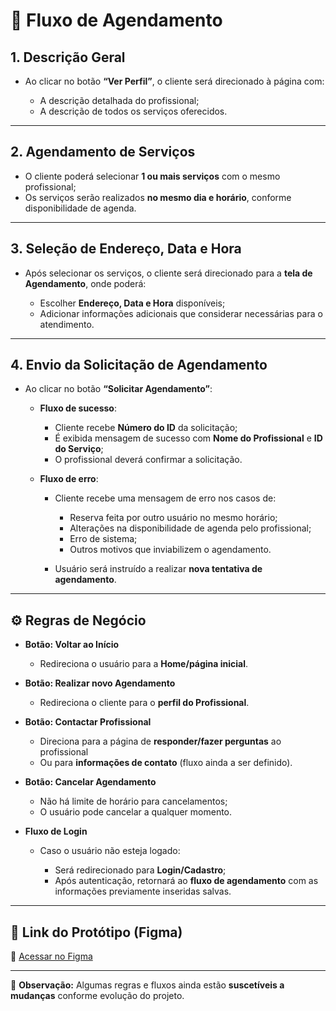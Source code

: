 # 📌 Fluxo de Agendamento

## 1. Descrição Geral

* Ao clicar no botão **“Ver Perfil”**, o cliente será direcionado à página com:

  * A descrição detalhada do profissional;
  * A descrição de todos os serviços oferecidos.

---

## 2. Agendamento de Serviços

* O cliente poderá selecionar **1 ou mais serviços** com o mesmo profissional;
* Os serviços serão realizados **no mesmo dia e horário**, conforme disponibilidade de agenda.

---

## 3. Seleção de Endereço, Data e Hora

* Após selecionar os serviços, o cliente será direcionado para a **tela de Agendamento**, onde poderá:

  * Escolher **Endereço, Data e Hora** disponíveis;
  * Adicionar informações adicionais que considerar necessárias para o atendimento.

---

## 4. Envio da Solicitação de Agendamento

* Ao clicar no botão **“Solicitar Agendamento”**:

  * **Fluxo de sucesso**:

    * Cliente recebe **Número do ID** da solicitação;
    * É exibida mensagem de sucesso com **Nome do Profissional** e **ID do Serviço**;
    * O profissional deverá confirmar a solicitação.
  * **Fluxo de erro**:

    * Cliente recebe uma mensagem de erro nos casos de:

      * Reserva feita por outro usuário no mesmo horário;
      * Alterações na disponibilidade de agenda pelo profissional;
      * Erro de sistema;
      * Outros motivos que inviabilizem o agendamento.
    * Usuário será instruído a realizar **nova tentativa de agendamento**.

---

## ⚙️ Regras de Negócio

* **Botão: Voltar ao Início**

  * Redireciona o usuário para a **Home/página inicial**.

* **Botão: Realizar novo Agendamento**

  * Redireciona o cliente para o **perfil do Profissional**.

* **Botão: Contactar Profissional**

  * Direciona para a página de **responder/fazer perguntas** ao profissional
  * Ou para **informações de contato** (fluxo ainda a ser definido).

* **Botão: Cancelar Agendamento**

  * Não há limite de horário para cancelamentos;
  * O usuário pode cancelar a qualquer momento.

* **Fluxo de Login**

  * Caso o usuário não esteja logado:

    * Será redirecionado para **Login/Cadastro**;
    * Após autenticação, retornará ao **fluxo de agendamento** com as informações previamente inseridas salvas.

---

## 🎨 Link do Protótipo (Figma)

🔗 [Acessar no Figma](https://www.figma.com/design/NtXWClFNNGscXzSd38vwmX/Squad-Design_ConectaBem_v.28.07.25?node-id=8731-33692&t=PMEFqr2FbiGHcs7z-4)

---

📌 **Observação:** Algumas regras e fluxos ainda estão **suscetíveis a mudanças** conforme evolução do projeto.
